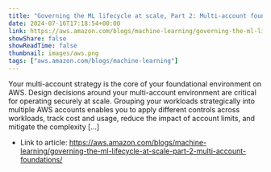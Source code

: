 ```yaml
---
title: "Governing the ML lifecycle at scale, Part 2: Multi-account foundations"
date: 2024-07-16T17:18:54+00:00
link: https://aws.amazon.com/blogs/machine-learning/governing-the-ml-lifecycle-at-scale-part-2-multi-account-foundations/
showShare: false
showReadTime: false
thumbnail: images/aws.png
tags: ["aws.amazon.com/blogs/machine-learning"]
---
```

Your multi-account strategy is the core of your foundational environment on AWS. Design decisions around your multi-account environment are critical for operating securely at scale. Grouping your workloads strategically into multiple AWS accounts enables you to apply different controls across workloads, track cost and usage, reduce the impact of account limits, and mitigate the complexity […]

- Link to article: https://aws.amazon.com/blogs/machine-learning/governing-the-ml-lifecycle-at-scale-part-2-multi-account-foundations/